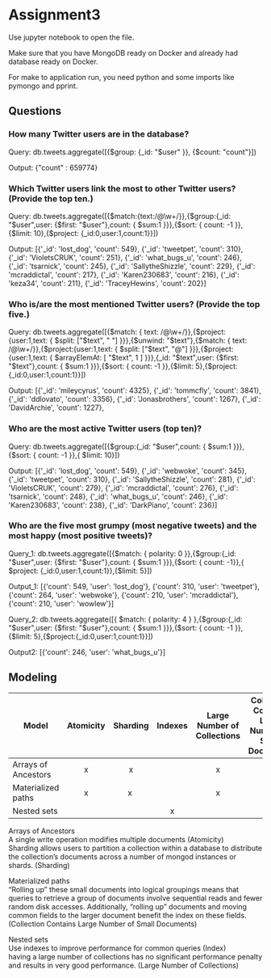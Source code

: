 # Assignment3

Use jupyter notebook to open the file.


Make sure that you have MongoDB ready on Docker and already had database ready on Docker.


For make to application run, you need python and some imports like pymongo and pprint.


## Questions
### How many Twitter users are in the database?

Query: db.tweets.aggregate([{$group: {_id: "$user" }}, {$count: "count"}])


Output: {"count" : 659774}

### Which Twitter users link the most to other Twitter users? (Provide the top ten.)

Query: db.tweets.aggregate([{$match:{text:/@\w+/}},{$group:{_id: "$user",user: {$first: "$user"},count: { $sum:1 }}},{$sort: { count: -1 }},{$limit: 10},{$project: {_id:0,user:1,count:1}}])

Output: [{'_id': 'lost_dog', 'count': 549},
         {'_id': 'tweetpet', 'count': 310},
         {'_id': 'VioletsCRUK', 'count': 251},
         {'_id': 'what_bugs_u', 'count': 246},
         {'_id': 'tsarnick', 'count': 245},
         {'_id': 'SallytheShizzle', 'count': 229},
         {'_id': 'mcraddictal', 'count': 217},
         {'_id': 'Karen230683', 'count': 216},
         {'_id': 'keza34', 'count': 211},
         {'_id': 'TraceyHewins', 'count': 202}]


### Who is/are the most mentioned Twitter users? (Provide the top five.)

Query: db.tweets.aggregate([{$match: { text: /@\w+/}},{$project:{user:1,text: { $split: ["$text", " "] }}},{$unwind: "$text"},{$match: { text: /@\w+/}},{$project:{user:1,text: { $split: ["$text", "@"] }}},{$project:{user:1,text: { $arrayElemAt: [ "$text", 1 ] }}},{_id: "$text",user: {$first: "$text"},count: { $sum:1 }}},{$sort: { count: -1 }},{$limit: 5},{$project:{_id:0,user:1,count:1}}])


Output: [{'_id': 'mileycyrus', 'count': 4325},
         {'_id': 'tommcfly', 'count': 3841},
         {'_id': 'ddlovato', 'count': 3356},
         {'_id': 'Jonasbrothers', 'count': 1267},
         {'_id': 'DavidArchie', 'count': 1227},

### Who are the most active Twitter users (top ten)?

Query: db.tweets.aggregate([{$group:{_id: "$user",count: { $sum:1 }}},{$sort: { count: -1 }},{ $limit: 10}])


Output: [{'_id': 'lost_dog', 'count': 549},
         {'_id': 'webwoke', 'count': 345},
         {'_id': 'tweetpet', 'count': 310},
         {'_id': 'SallytheShizzle', 'count': 281},
         {'_id': 'VioletsCRUK', 'count': 279},
         {'_id': 'mcraddictal', 'count': 276},
         {'_id': 'tsarnick', 'count': 248},
         {'_id': 'what_bugs_u', 'count': 246},
         {'_id': 'Karen230683', 'count': 238},
         {'_id': 'DarkPiano', 'count': 236}]

### Who are the five most grumpy (most negative tweets) and the most happy (most positive tweets)?

Query_1: db.tweets.aggregate([{$match: { polarity: 0 }},{$group:{_id: "$user",user: {$first: "$user"},count: { $sum:1 }}},{$sort: { count: -1}},{ $project: {_id:0,user:1,count:1}},{$limit: 5}])


Output_1: [{'count': 549, 'user': 'lost_dog'},
           {'count': 310, 'user': 'tweetpet'},
           {'count': 264, 'user': 'webwoke'},
           {'count': 210, 'user': 'mcraddictal'},
           {'count': 210, 'user': 'wowlew'}]
           

Query_2: db.tweets.aggregate([{ $match: { polarity: 4 } },{$group:{_id: "$user",user: {$first: "$user"},count: { $sum:1 }}},{$sort: { count: -1 }},{$limit: 5},{$project:{_id:0,user:1,count:1}}])


Output2: [{'count': 246, 'user': 'what_bugs_u'}]


## Modeling

Model | Atomicity | Sharding |Indexes |Large Number of Collections | Collection Contains Large Number of Small Documents
----|:----:|:----:|:----:|:----:|:----:
Arrays of Ancestors	|x|x||x||
Materialized paths  |x |x ||x||x
Nested sets			|||x||x|


Arrays of Ancestors<br/>
A single write operation modifies multiple documents (Atomicity)<br/>
Sharding allows users to partition a collection within a database to distribute the collection’s documents across a number of mongod instances or shards. (Sharding)<br/>


Materialized paths<br/>
“Rolling up” these small documents into logical groupings means that queries to retrieve a group of documents involve sequential reads and fewer random disk accesses. Additionally, “rolling up” documents and moving common fields to the larger document benefit the index on these fields.(Collection Contains Large Number of Small Documents)<br/>


Nested sets<br/>
Use indexes to improve performance for common queries (Index)<br/>
having a large number of collections has no significant performance penalty and results in very good performance. (Large Number of Collections)
